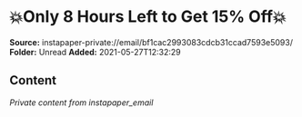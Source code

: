 # 💥Only 8 Hours Left to Get 15% Off💥

**Source:** instapaper-private://email/bf1cac2993083cdcb31ccad7593e5093/
**Folder:** Unread
**Added:** 2021-05-27T12:32:29




## Content
*Private content from instapaper_email*
